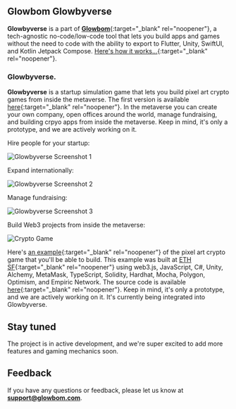 ## Glowbom Glowbyverse

**Glowbyverse** is a part of [**Glowbom**](https://glowbom.com/){:target="_blank" rel="noopener"}, a tech-agnostic no-code/low-code tool that lets you build apps and games without the need to code with the ability to export to Flutter, Unity, SwiftUI, and Kotlin Jetpack Compose. [Here's how it works...](https://www.youtube.com/watch?v=nEnlP_f0jG4){:target="_blank" rel="noopener"}.
 
### Glowbyverse.

**Glowbyverse** is a startup simulation game that lets you build pixel art crypto games from inside the metaverse. The first version is available [here](https://glowbyverse.netlify.app/){:target="_blank" rel="noopener"}. In the metaverse you can create your own company, open offices around the world, manage fundraising, and building crpyo apps from inside the metaverse. Keep in mind, it's only a prototype, and we are actively working on it.

Hire people for your startup:

![Glowbyverse Screenshot 1](https://user-images.githubusercontent.com/2455891/203461878-ab821d25-758b-4dda-908f-b8408ada7e27.jpg)

Expand internationally:

![Glowbyverse Screenshot 2](https://user-images.githubusercontent.com/2455891/203462165-1f618dec-fd27-4366-92cb-0f520500a158.jpg)

Manage fundraising:

![Glowbyverse Screenshot 3](https://user-images.githubusercontent.com/2455891/203462280-37ee2d2a-e4b3-43a5-9a5c-193410064191.jpg)

Build Web3 projects from inside the metaverse:

![Crypto Game](https://user-images.githubusercontent.com/2455891/203461871-0d693506-bed3-4f93-a968-ceb3115d053e.jpg)

Here's [an example](https://crypto-journey.netlify.app/){:target="_blank" rel="noopener"} of the pixel art crypto game that you'll be able to build. This example was built at [ETH SF](https://sf.ethglobal.com/){:target="_blank" rel="noopener"} using web3.js, JavaScript, C#, Unity, Alchemy, MetaMask, TypeScript, Solidity, Hardhat, Mocha, Polygon, Optimism, and Empiric Network. The source code is available [here](https://github.com/globalsculptor/crypto-journey){:target="_blank" rel="noopener"}. Keep in mind, it's only a prototype, and we are actively working on it. It's currently being integrated into Glowbyverse. 

## Stay tuned

The project is in active development, and we're super excited to add more features and gaming mechanics soon.

## Feedback

If you have any questions or feedback, please let us know at **support@glowbom.com**.
